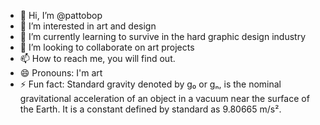 - 👋 Hi, I’m @pattobop
- 👀 I’m interested in art and design
- 🌱 I’m currently learning to survive in the hard graphic design industry
- 💞️ I’m looking to collaborate on art projects
- 📫 How to reach me, you will find out.
- 😄 Pronouns: I'm art
- ⚡ Fun fact: Standard gravity denoted by ɡ₀ or ɡₙ, is the nominal gravitational acceleration of an object in a vacuum near the surface of the Earth. It is a constant defined by standard as 9.80665 m/s².

<!---
pattobop/pattobop is a ✨ special ✨ repository because its `README.md` (this file) appears on your GitHub profile.
You can click the Preview link to take a look at your changes.
--->
